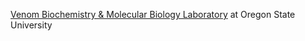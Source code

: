 [Venom Biochemistry & Molecular Biology Laboratory](https://venombiochemistrylab.weebly.com/) at Oregon State University
